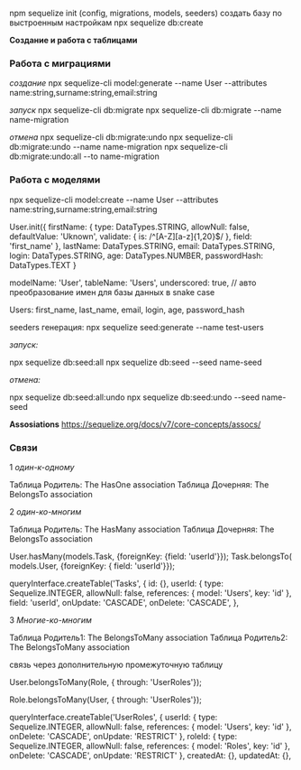 npm sequelize init (config, migrations, models, seeders) создать базу по выстроенным настройкам npx sequelize db:create

**Создание и работа с таблицами**

### Работа с миграциями

*создание* 
npx sequelize-cli model:generate --name User --attributes name:string,surname:string,email:string

*запуск* 
npx sequelize-cli db:migrate npx sequelize-cli db:migrate --name name-migration

*отмена* 
npx sequelize-cli db:migrate:undo npx sequelize-cli db:migrate:undo --name name-migration npx sequelize-cli db:migrate:undo:all --to name-migration

### Работа с моделями

npx sequelize-cli model:create --name User --attributes name:string,surname:string,email:string

User.init({ firstName: { type: DataTypes.STRING, allowNull: false, defaultValue: 'Uknown', validate: { is: /^[A-Z][a-z]{1,20}$/ }, field: 'first_name' }, lastName: DataTypes.STRING, email: DataTypes.STRING, login: DataTypes.STRING, age: DataTypes.NUMBER, passwordHash: DataTypes.TEXT }

modelName: 'User', tableName: 'Users', underscored: true, // авто преобразование имен для базы данных в snake case

Users: first_name, last_name, email, login, age, password_hash

seeders генерация: npx sequelize seed:generate --name test-users

*запуск:*

npx sequelize db:seed:all npx sequelize db:seed --seed name-seed

*отмена:*

npx sequelize db:seed:all:undo npx sequelize db:seed:undo --seed name-seed

**Assosiations**
https://sequelize.org/docs/v7/core-concepts/assocs/

### Связи

1 *один-к-одному* 

Таблица Родитель: The HasOne association 
Таблица Дочерняя: The BelongsTo association

2 *один-ко-многим*

Таблица Родитель: The HasMany association 
Таблица Дочерняя: The BelongsTo association

User.hasMany(models.Task, {foreignKey: {field: 'userId'}}); Task.belongsTo( models.User, {foreignKey: { field: 'userId'}});

queryInterface.createTable('Tasks', { id: {}, userId: { type: Sequelize.INTEGER, allowNull: false, references: { model: 'Users', key: 'id' }, field: 'userId', onUpdate: 'CASCADE', onDelete: 'CASCADE', },

3 *Многие-ко-многим* 

Таблица Родитель1: The BelongsToMany association 
Таблица Родитель2: The BelongsToMany association

связь через дополнительную промежуточную таблицу

User.belongsToMany(Role, { through: 'UserRoles'});

Role.belongsToMany(User, { through: 'UserRoles'});

queryInterface.createTable('UserRoles', { userId: { type: Sequelize.INTEGER, allowNull: false, references: { model: 'Users', key: 'id' }, onDelete: 'CASCADE', onUpdate: 'RESTRICT' }, roleId: { type: Sequelize.INTEGER, allowNull: false, references: { model: 'Roles', key: 'id' }, onDelete: 'CASCADE', onUpdate: 'RESTRICT' }, createdAt: {}, updatedAt: {},